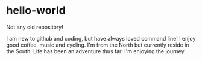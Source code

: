# hello-world
 Not any old repository!

I am new to github and coding, but have always loved command line! I enjoy good coffee, music and cycling. I'm from the North but currently reside in the South. Life has been an adventure thus far! I'm enjoying the journey. 

